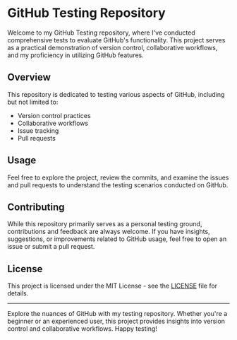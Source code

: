 # GitHub Testing Repository

Welcome to my GitHub Testing repository, where I've conducted comprehensive tests to evaluate GitHub's functionality. This project serves as a practical demonstration of version control, collaborative workflows, and my proficiency in utilizing GitHub features.

## Overview

This repository is dedicated to testing various aspects of GitHub, including but not limited to:
- Version control practices
- Collaborative workflows
- Issue tracking
- Pull requests

## Usage

Feel free to explore the project, review the commits, and examine the issues and pull requests to understand the testing scenarios conducted on GitHub.

## Contributing

While this repository primarily serves as a personal testing ground, contributions and feedback are always welcome. If you have insights, suggestions, or improvements related to GitHub usage, feel free to open an issue or submit a pull request.

## License

This project is licensed under the MIT License - see the [LICENSE](LICENSE) file for details.

---

Explore the nuances of GitHub with my testing repository. Whether you're a beginner or an experienced user, this project provides insights into version control and collaborative workflows. Happy testing!
